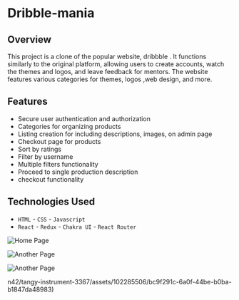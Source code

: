 # Dribble-mania


## Overview

This project is a clone of the popular website, dribbble . It functions similarly to the original platform, allowing users to create accounts, watch the themes and logos, and leave feedback for mentors. The website features various categories for themes, logos ,web design, and more.

## Features

- Secure user authentication and authorization
- Categories for organizing products
- Listing creation for  including descriptions, images, on admin page
- Checkout page for products
- Sort by ratings
- Filter by username
- Multiple filters functionality
-  Proceed to single production description
-  checkout functionality

## Technologies Used

- `HTML` - `CSS` - `Javascript`
- `React` - `Redux` - `Chakra UI` - `React Router`


![Home Page](https://github.com/vsachin42/tangy-instrument-3367/assets/102285506/b119e11c-ab27-493f-83d5-284c9cac33b0)

![Another Page](https://github.com/vsachin42/tangy-instrument-3367/assets/102285506/3fc6aa67-f977-4fa9-8da8-c268b820c922)

![Another Page](https://github.com/vsachin42/tangy-instrument-3367/assets/102285506/6e12abad-dfbb-45e5-8be7-08891b2078fb)

n42/tangy-instrument-3367/assets/102285506/bc9f291c-6a0f-44be-b0ba-b1847da48983)

